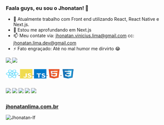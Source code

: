 ### Faala guys, eu sou o Jhonatan! 👋

- 🔭 Atualmente trabalho com Front end utilizando React, React Native e Next.js.
- 🌱 Estou me aprofundando em Next.js
- 📫 Meu contate via: jhonatan.vinicius.lima@gmail.com cc: jhonatan.lima.dev@gmail.com
- ⚡ Fato engraçado: Até no mal humor me dirvirto 😂
  
<div>
  <a href="https://github.com/jhonatanllima">
  <img height="180em" src="https://github-readme-stats.vercel.app/api?username=jhonatanllima&show_icons=true&theme=dark&include_all_commits=true&count_private=true"/>
  <img height="180em" src="https://github-readme-stats.vercel.app/api/top-langs/?username=jhonatanllima&layout=compact&langs_count=7&theme=dark"/>
</div>
  
<div style="display: inline_block"><br>
  <img align="center" alt="Jhonatan-React" height="30" width="40" src="https://raw.githubusercontent.com/devicons/devicon/master/icons/react/react-original.svg">
  <img align="center" alt="Jhonatan-Js" height="30" width="40" src="https://raw.githubusercontent.com/devicons/devicon/master/icons/javascript/javascript-plain.svg">
  <img align="center" alt="Jhonatan-Ts" height="30" width="40" src="https://raw.githubusercontent.com/devicons/devicon/master/icons/typescript/typescript-plain.svg">
  <img align="center" alt="Jhonatan-HTML" height="30" width="40" src="https://raw.githubusercontent.com/devicons/devicon/master/icons/html5/html5-original.svg">
  <img align="center" alt="Jhonatan-CSS" height="30" width="40" src="https://raw.githubusercontent.com/devicons/devicon/master/icons/css3/css3-original.svg">
</div>

 ##
  
 <div>
  <a href = "mailto:jhonatan.vinicius.lima@gmail.com"><img src="https://img.shields.io/badge/-Gmail-%23333?style=for-the-badge&logo=gmail&logoColor=white" target="_blank"></a>
  <a href="https://www.linkedin.com/in/jhonatan-lima/" target="_blank"><img src="https://img.shields.io/badge/-LinkedIn-%230077B5?style=for-the-badge&logo=linkedin&logoColor=white" target="_blank"></a> 
  <a href = "https://api.whatsapp.com/send/?phone=5515996759630&text=Hey+Jhonatan%21+Vim+atrav%C3%A9s+do+seu+github%21&app_absent=0"><img src="https://img.shields.io/badge/WhatsApp-25D366?style=for-the-badge&logo=whatsapp&logoColor=white" target="_blank"></a>
  <a href="https://www.instagram.com/_jhonatanlima_/" target="_blank"><img src="https://img.shields.io/badge/-Instagram-%23E4405F?style=for-the-badge&logo=instagram&logoColor=white" target="_blank"></a>
   <a href="https://www.facebook.com/jhonyllima/" target="_blank"><img src="https://img.shields.io/badge/Facebook-1877F2?style=for-the-badge&logo=facebook&logoColor=white" target="_blank"></a>
  </div> 
  
 ##

 <h3> <a href="https://www.jhonatanlima.com.br"_blank" > jhonatanlima.com.br </a> </h3>
    
 <img alt="Jhonatan-If" src="https://media2.giphy.com/media/j5oP7zSilio3SewxAA/giphy.gif?cid=ecf05e47rid4z537fau14i42b18s0fbklb0f7viykmcydge6&rid=giphy.gif&ct=g">
